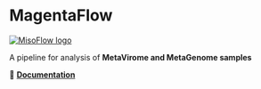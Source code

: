 # MagentaFlow

[![MisoFlow logo](../docs/magenta_banner.png)](https://github.com/quadram-institute-bioscience/gmh-sops/wiki/MagentaFlow)

A pipeline for analysis of **MetaVirome and MetaGenome samples** 

:book: **[Documentation](https://github.com/quadram-institute-bioscience/gmh-sops/wiki/MagentaFlow)**

